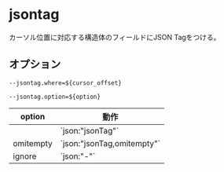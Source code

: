 # jsontag

カーソル位置に対応する構造体のフィールドにJSON Tagをつける。

## オプション

```
--jsontag.where=${cursor_offset}
```

```
--jsontag.option=${option}
```

| option    | 動作                         |
| --------- | ---------------------------- |
|           | \`json:"jsonTag"\`           |
| omitempty | \`json:"jsonTag,omitempty"\` |
| ignore    | \`json:"-"\`                 |
